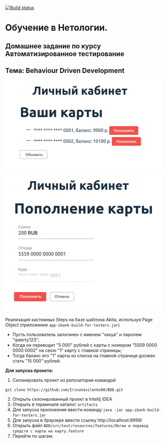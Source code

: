 [![Build status](https://ci.appveyor.com/api/projects/status/00m06smrrue0umct?svg=true)](https://ci.appveyor.com/project/IrinaVasilenko88/bdd)

# Обучение в Нетологии.

## Домашнее задание по курсу Автоматизированное тестирование

## Тема: Behaviour Driven Development

![](https://github.com/netology-code/aqa-homeworks/blob/aqa4/bdd/pic/cards.png)

![](https://github.com/netology-code/aqa-homeworks/blob/aqa4/bdd/pic/transfer.png)


 Реализация кастомных Steps на базе шаблона Akita, используя Page Object (приложение ```app-ibank-build-for-testers.jar```)

- Пусть пользователь залогинен с именем "vasya" и паролем "qwerty123";
- Когда он переводит "5 000" рублей с карты с номером "5559 0000 0000 0002" на свою "1" карту с главной страницы;
- Тогда баланс его "1" карты из списка на главной странице должен стать "15 000" рублей.

**Для запуска проекта:**
1. Склонировать проект из репозитория командой 

```
git clone https://github.com/IrinaVasilenko88/BDD.git
``` 
2. Открыть склонированный проект в Intellij IDEA
3. Открыть в терминале каталог ```artifacts```
4. Для запуска приложения ввести команду ```java -jar app-ibank-build-for-testers.jar```
5. Для запуска в браузере ввести ссылку http://localhost:9999/
6. Открыть файл ```BDD/src/test/resources/features/Логин и перевод средств с карты на карту.feature```
7. Перейти по шагам.
